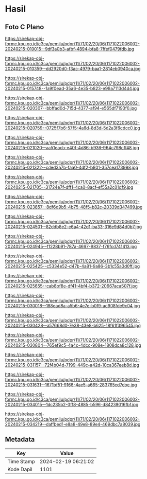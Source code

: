 # Hasil

## Foto C Plano

https://sirekap-obj-formc.kpu.go.id/c3ca/pemilu/pdpr/11/71/02/20/06/1171022006002-20240215-010015--9df3a0b3-afbf-4894-bfa8-7ffef0479fdb.jpg

https://sirekap-obj-formc.kpu.go.id/c3ca/pemilu/pdpr/11/71/02/20/06/1171022006002-20240215-010359--dd2920d0-f3ac-4979-baa1-2814eb0940ca.jpg

https://sirekap-obj-formc.kpu.go.id/c3ca/pemilu/pdpr/11/71/02/20/06/1171022006002-20240215-015748--1a9f0ead-35a6-4e35-b823-e99a7113d4d4.jpg

https://sirekap-obj-formc.kpu.go.id/c3ca/pemilu/pdpr/11/71/02/20/06/1171022006002-20240215-020307--bbffad0d-715d-4377-af94-e565df7193f0.jpg

https://sirekap-obj-formc.kpu.go.id/c3ca/pemilu/pdpr/11/71/02/20/06/1171022006002-20240215-020759--0725f7b6-57f5-4a6d-8d3d-5d2a3f6cdcc0.jpg

https://sirekap-obj-formc.kpu.go.id/c3ca/pemilu/pdpr/11/71/02/20/06/1171022006002-20240215-021020--aa51eacb-e40f-4d86-b936-964c798cff48.jpg

https://sirekap-obj-formc.kpu.go.id/c3ca/pemilu/pdpr/11/71/02/20/06/1171022006002-20240215-021322--cded3a7b-faa0-4df2-b801-357cea173998.jpg

https://sirekap-obj-formc.kpu.go.id/c3ca/pemilu/pdpr/11/71/02/20/06/1171022006002-20240215-021705--31724e7f-dff1-4ca0-8acf-ef55a2c01df9.jpg

https://sirekap-obj-formc.kpu.go.id/c3ca/pemilu/pdpr/11/71/02/20/06/1171022006002-20240215-023857--8df6d9b5-4b75-48f5-b82c-20339d347499.jpg

https://sirekap-obj-formc.kpu.go.id/c3ca/pemilu/pdpr/11/71/02/20/06/1171022006002-20240215-024501--82ddb8e2-e6a4-42d1-ba33-316e9d84d0b7.jpg

https://sirekap-obj-formc.kpu.go.id/c3ca/pemilu/pdpr/11/71/02/20/06/1171022006002-20240215-024945--f1228b91-787a-4667-9837-f76fcd741413.jpg

https://sirekap-obj-formc.kpu.go.id/c3ca/pemilu/pdpr/11/71/02/20/06/1171022006002-20240215-025425--c5334e52-d47b-4a81-9a86-3b1c55a3d0ff.jpg

https://sirekap-obj-formc.kpu.go.id/c3ca/pemilu/pdpr/11/71/02/20/06/1171022006002-20240215-025655--cab8bf8e-df41-4bf4-b372-20667aca507f.jpg

https://sirekap-obj-formc.kpu.go.id/c3ca/pemilu/pdpr/11/71/02/20/06/1171022006002-20240215-030018--188ead8a-a5b6-4e7e-b0f9-ac908fde9c04.jpg

https://sirekap-obj-formc.kpu.go.id/c3ca/pemilu/pdpr/11/71/02/20/06/1171022006002-20240215-030428--a57668d0-7e38-43e8-b625-18f61f396545.jpg

https://sirekap-obj-formc.kpu.go.id/c3ca/pemilu/pdpr/11/71/02/20/06/1171022006002-20240215-030804--765ef9c5-4a4c-4dcc-908e-1808dca8c128.jpg

https://sirekap-obj-formc.kpu.go.id/c3ca/pemilu/pdpr/11/71/02/20/06/1171022006002-20240215-031157--72f4b04d-7199-449c-a42d-10ca367eeb8d.jpg

https://sirekap-obj-formc.kpu.go.id/c3ca/pemilu/pdpr/11/71/02/20/06/1171022006002-20240215-031631--1671bf51-9166-4ae5-a665-283765cd7cbe.jpg

https://sirekap-obj-formc.kpu.go.id/c3ca/pemilu/pdpr/11/71/02/20/06/1171022006002-20240215-034015--1dc235b2-0ff8-4885-b596-d84238016fbf.jpg

https://sirekap-obj-formc.kpu.go.id/c3ca/pemilu/pdpr/11/71/02/20/06/1171022006002-20240215-034219--daffbed1-e8a8-49e8-89e4-469dbc7a8039.jpg


## Metadata

| Key        | Value               |
| ---------- | ------------------- |
| Time Stamp | 2024-02-19 06:21:02 |
| Kode Dapil | 1101                |



